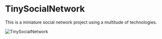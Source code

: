 # TinySocialNetwork

This is a miniature social network project using a multitude of technologies.

![TinySocialNetwork](https://user-images.githubusercontent.com/27818419/117073397-207d8880-ad32-11eb-9067-3d9cd4b611e8.png)

